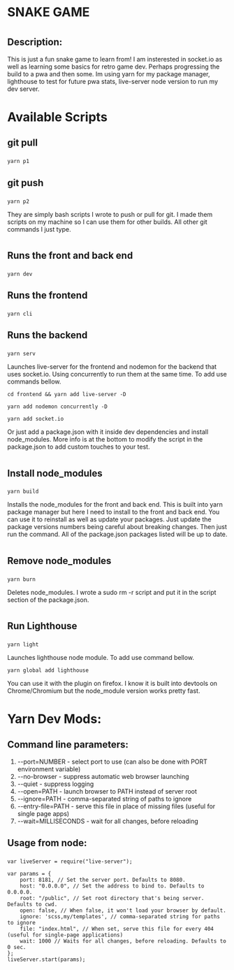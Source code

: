#
#
# SNAKE GAME
#
## Description:
This is just a fun snake game to learn from! I am insterested in socket.io as well as learning some basics for retro game dev. Perhaps progressing the build to a pwa and then some. Im using yarn for my package manager, lighthouse to test for future pwa stats, live-server node version to run my dev server. 
#
# Available Scripts
## git pull 
### 
```
yarn p1
```
## git push
### 
```
yarn p2
```
They are simply bash scripts I wrote to push or pull for git. I made them scripts on my machine so I can use them for other builds. All other git commands I just type.
#
## Runs the front and back end
### 
```
yarn dev
```
## Runs the frontend
### 
```
yarn cli
```
## Runs the backend
### 
```
yarn serv
```
Launches live-server for the frontend and nodemon for the backend that uses socket.io. Using concurrently to run them at the same time. To add use commands bellow.
```
cd frontend && yarn add live-server -D
```
```
yarn add nodemon concurrently -D
```
```
yarn add socket.io
```
Or just add a package.json with it inside dev dependencies and install node_modules. More info is at the bottom to modify the script in the package.json to add custom touches to your test.
#
## Install node_modules
###
```
yarn build
```
Installs the node_modules for the front and back end. This is built into yarn package manager but here I need to install to the front and back end. You can use it to reinstall as well as update your packages. Just update the package versions numbers being careful about breaking changes. Then just run the command. All of the package.json packages listed will be up to date.
#
## Remove node_modules
### 
```
yarn burn
```
Deletes node_modules. I wrote a sudo rm -r script and put it in the script section of the package.json.
#
## Run Lighthouse
### 
```
yarn light
```
Launches lighthouse node module. To add use command bellow.
```
yarn global add lighthouse
```
You can use it with the plugin on firefox. I know it is built into devtools on Chrome/Chromium but the node_module version works pretty fast.
#
#
# Yarn Dev Mods:
## Command line parameters:

   1. --port=NUMBER - select port to use (can also be done with PORT environment variable)
   2. --no-browser - suppress automatic web browser launching
   3. --quiet - suppress logging
   4. --open=PATH - launch browser to PATH instead of server root
   5. --ignore=PATH - comma-separated string of paths to ignore
   6. --entry-file=PATH - serve this file in place of missing files (useful for single page apps)
   7. --wait=MILLISECONDS - wait for all changes, before reloading

## Usage from node:
###
```
var liveServer = require("live-server");
 
var params = {
    port: 8181, // Set the server port. Defaults to 8080.
    host: "0.0.0.0", // Set the address to bind to. Defaults to 0.0.0.0.
    root: "/public", // Set root directory that's being server. Defaults to cwd.
    open: false, // When false, it won't load your browser by default.
    ignore: 'scss,my/templates', // comma-separated string for paths to ignore
    file: "index.html", // When set, serve this file for every 404 (useful for single-page applications)
    wait: 1000 // Waits for all changes, before reloading. Defaults to 0 sec.
};
liveServer.start(params);
```